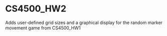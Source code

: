 # CS4500_HW2
Adds user-defined grid sizes and a graphical display for the random marker movement game from CS4500_HW1
